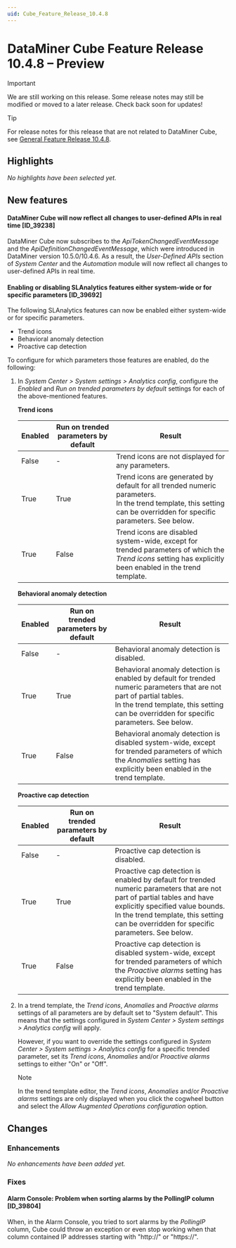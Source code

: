 ```yaml
---
uid: Cube_Feature_Release_10.4.8
---
```


# DataMiner Cube Feature Release 10.4.8 – Preview

> [!IMPORTANT]
> We are still working on this release. Some release notes may still be modified or moved to a later release. Check back soon for updates!

> [!TIP]
> For release notes for this release that are not related to DataMiner Cube, see [General Feature Release 10.4.8](xref:General_Feature_Release_10.4.8).

## Highlights

*No highlights have been selected yet.*

## New features

#### DataMiner Cube will now reflect all changes to user-defined APIs in real time [ID_39238]

<!-- MR 10.3.0 [CU17] / 10.4.0 [CU5] - FR 10.4.8 -->

DataMiner Cube now subscribes to the *ApiTokenChangedEventMessage* and the *ApiDefinitionChangedEventMessage*, which were introduced in DataMiner version 10.5.0/10.4.6. As a result, the *User-Defined APIs* section of *System Center* and the *Automation* module will now reflect all changes to user-defined APIs in real time.

#### Enabling or disabling SLAnalytics features either system-wide or for specific parameters [ID_39692]

<!-- MR 10.3.0 [CU17] / 10.4.0 [CU5] - FR 10.4.8 -->

The following SLAnalytics features can now be enabled either system-wide or for specific parameters.

- Trend icons
- Behavioral anomaly detection
- Proactive cap detection

To configure for which parameters those features are enabled, do the following:

1. In *System Center > System settings > Analytics config*, configure the *Enabled* and *Run on trended parameters by default* settings for each of the above-mentioned features.

   **Trend icons**

   | Enabled | Run on trended parameters by default | Result |
   |---|---|---|
   | False | -     | Trend icons are not displayed for any parameters. |
   | True  | True  | Trend icons are generated by default for all trended numeric parameters.<br>In the trend template, this setting can be overridden for specific parameters. See below. |
   | True  | False | Trend icons are disabled system-wide, except for trended parameters of which the *Trend icons* setting has explicitly been enabled in the trend template. |

   **Behavioral anomaly detection**

   | Enabled | Run on trended parameters by default | Result |
   |---|---|---|
   | False | -     | Behavioral anomaly detection is disabled. |
   | True  | True  | Behavioral anomaly detection is enabled by default for trended numeric parameters that are not part of partial tables.<br>In the trend template, this setting can be overridden for specific parameters. See below. |
   | True  | False | Behavioral anomaly detection is disabled system-wide, except for trended parameters of which the *Anomalies* setting has explicitly been enabled in the trend template. |

   **Proactive cap detection**

   | Enabled | Run on trended parameters by default | Result |
   |---|---|---|
   | False | -     | Proactive cap detection is disabled. |
   | True  | True  | Proactive cap detection is enabled by default for trended numeric parameters that are not part of partial tables and have explicitly specified value bounds.<br>In the trend template, this setting can be overridden for specific parameters. See below. |
   | True  | False | Proactive cap detection is disabled system-wide, except for trended parameters of which the *Proactive alarms* setting has explicitly been enabled in the trend template. |

1. In a trend template, the *Trend icons*, *Anomalies* and *Proactive alarms* settings of all parameters are by default set to "System default". This means that the settings configured in *System Center > System settings > Analytics config* will apply.

   However, if you want to override the settings configured in *System Center > System settings > Analytics config* for a specific trended parameter, set its *Trend icons*, *Anomalies* and/or *Proactive alarms* settings to either "On" or "Off".

   > [!NOTE]
   > In the trend template editor, the *Trend icons*, *Anomalies* and/or *Proactive alarms* settings are only displayed when you click the cogwheel button and select the *Allow Augmented Operations configuration* option.

## Changes

### Enhancements

*No enhancements have been added yet.*

### Fixes

#### Alarm Console: Problem when sorting alarms by the PollingIP column [ID_39804]

<!-- MR 10.3.0 [CU17] / 10.4.0 [CU5] - FR 10.4.8 -->

When, in the Alarm Console, you tried to sort alarms by the *PollingIP* column, Cube could throw an exception or even stop working when that column contained IP addresses starting with "http://" or "https://".
